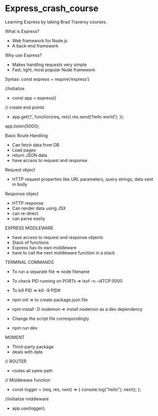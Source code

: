 # Express_crash_course

Learning Express by taking Brad Traversy courses.

What is Express?
 - Web framework for Node.js
 - A back-end framework 

Why use Express?
 - Makes handling requests very simple
 - Fast, light, most popular Node framework

Syntax:
 const express = require(‘express’)

//Initialize
 - const app = express()

// create end points
 - app.get(‘/‘, function(req, res){
    res.send(‘hello world’);
 });

app.listen(5000);

Basic Route Handling
- Can fetch data from DB
- Load pages
- return JSON data
- have access to request and response

Request object
 - HTTP request properties like URL parameters, query strings, data sent in body

Response object
 - HTTP response 
 - Can render data using JSX
-  can re-direct
 - can parse easily


EXPRESS MIDDLEWARE
- have access to request and response objects
- Stack of functions
- Express has its own middleware
- have to call the next middleware function in a stack

TERMINAL COMMANDS
- To run a separate file => node filename
- To check PID running on PORTs => lsof -n -i4TCP:5000
- To kill PID => kill -9 PID#

 - npm init => to create package.json file
 - npm install -D nodemon => install nodemon as a dev dependency
 - Change the script file correspondingly
 - npm run dev

 MOMENT 
  - Third-party package 
  - deals with date
 
 
 // ROUTER
 - routes all same path


// Middleware function
 - const logger = (req, res, next) => {
  console.log("hello");
  next();
};

//initialize middleware
 - app.use(logger);

